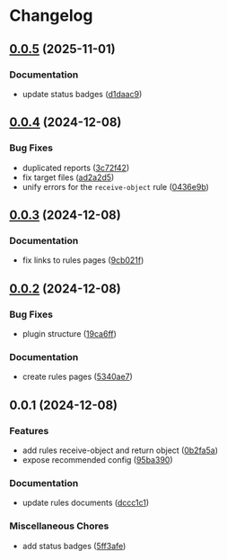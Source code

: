 # Changelog

## [0.0.5](https://github.com/tasshi-me/eslint-plugin-roro/compare/v0.0.4...v0.0.5) (2025-11-01)


### Documentation

* update status badges ([d1daac9](https://github.com/tasshi-me/eslint-plugin-roro/commit/d1daac9e009e86f0a4c88a5b43482df974c32aa0))

## [0.0.4](https://github.com/tasshi-me/eslint-plugin-roro/compare/v0.0.3...v0.0.4) (2024-12-08)


### Bug Fixes

* duplicated reports ([3c72f42](https://github.com/tasshi-me/eslint-plugin-roro/commit/3c72f42a4b2647eedc1c53dd1f991c2ef04f0e00))
* fix target files ([ad2a2d5](https://github.com/tasshi-me/eslint-plugin-roro/commit/ad2a2d5e6bcfa52dd765f234f98665ca2cc16525))
* unify errors for the `receive-object` rule ([0436e9b](https://github.com/tasshi-me/eslint-plugin-roro/commit/0436e9ba862f83e84f9702020d33905cfdc65957))

## [0.0.3](https://github.com/tasshi-me/eslint-plugin-roro/compare/v0.0.2...v0.0.3) (2024-12-08)


### Documentation

* fix links to rules pages ([9cb021f](https://github.com/tasshi-me/eslint-plugin-roro/commit/9cb021fc6ccce1f18e5f723ccc051d10fb139106))

## [0.0.2](https://github.com/tasshi-me/eslint-plugin-roro/compare/v0.0.1...v0.0.2) (2024-12-08)


### Bug Fixes

* plugin structure ([19ca6ff](https://github.com/tasshi-me/eslint-plugin-roro/commit/19ca6ffb7752d595a0bbde379bca55a384e4f9a3))


### Documentation

* create rules pages ([5340ae7](https://github.com/tasshi-me/eslint-plugin-roro/commit/5340ae75b77f8f47a96fae9dc7410e1f00f7e6c2))

## 0.0.1 (2024-12-08)


### Features

* add rules receive-object and return object ([0b2fa5a](https://github.com/tasshi-me/eslint-plugin-roro/commit/0b2fa5ab8ad445a8b8d4d3e003b0aec309862e4d))
* expose recommended config ([95ba390](https://github.com/tasshi-me/eslint-plugin-roro/commit/95ba3902720e5f39376dc670ce04049f03499fdc))


### Documentation

* update rules documents ([dccc1c1](https://github.com/tasshi-me/eslint-plugin-roro/commit/dccc1c1990a0e061c99013bd2bd6a5a8892b4fab))


### Miscellaneous Chores

* add status badges ([5ff3afe](https://github.com/tasshi-me/eslint-plugin-roro/commit/5ff3afe59c6fa2b2c8b4530a23c29442f5830640))
